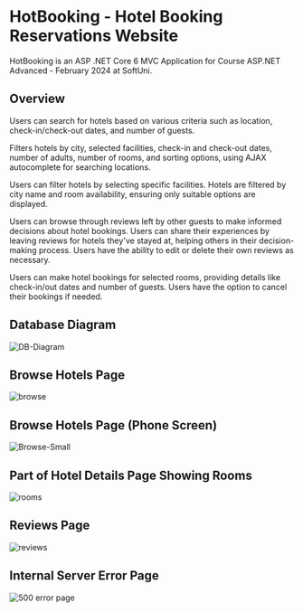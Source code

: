 # HotBooking - Hotel Booking Reservations Website

HotBooking is an ASP .NET Core 6 MVC Application for Course ASP.NET Advanced - February 2024 at SoftUni.

## Overview

Users can search for hotels based on various criteria such as location, check-in/check-out dates, and number of guests. 

Filters hotels by city, selected facilities, check-in and check-out dates, number of adults, number of rooms, and sorting options, using AJAX autocomplete for searching locations. 

Users can filter hotels by selecting specific facilities. Hotels are filtered by city name and room availability, ensuring only suitable options are displayed.

Users can browse through reviews left by other guests to make informed decisions about hotel bookings. Users can share their experiences by leaving reviews for hotels they've stayed at, helping others in their decision-making process. Users have the ability to edit or delete their own reviews as necessary.

Users can make hotel bookings for selected rooms, providing details like check-in/out dates and number of guests. Users have the option to cancel their bookings if needed.

## Database Diagram

![DB-Diagram](https://github.com/danielMitkov/HotBooking/assets/114303381/86f0a351-c336-4ba0-8091-ad06b7c93da1)

## Browse Hotels Page

![browse](https://github.com/danielMitkov/HotBooking/assets/114303381/c6b9a5b4-8eaf-4a4d-9e7b-45602d2021cd)

## Browse Hotels Page (Phone Screen)

![Browse-Small](https://github.com/danielMitkov/HotBooking/assets/114303381/abc0c816-ce8d-4322-afb4-8bead88b2150)

## Part of Hotel Details Page Showing Rooms

![rooms](https://github.com/danielMitkov/HotBooking/assets/114303381/c0510ef3-0f01-43bc-a99e-2d2d0831aec4)

## Reviews Page

![reviews](https://github.com/danielMitkov/HotBooking/assets/114303381/6d5f0d26-4fb3-4ff0-b83d-5a40320f7355)

## Internal Server Error Page

![500 error page](https://github.com/danielMitkov/HotBooking/assets/114303381/a211e57b-d527-4698-a55c-a288cf891c97)
